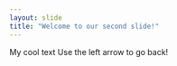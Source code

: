 ```yaml
---
layout: slide
title: "Welcome to our second slide!"
---
```

My cool text
Use the left arrow to go back!
